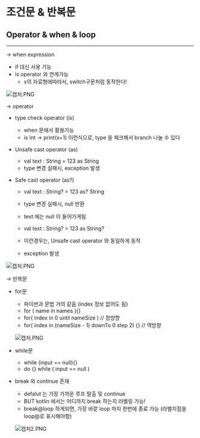 # 조건문 & 반복문

## Operator & when & loop

---

→ when expression

- if 대신 사용 가능
- is operator 와 연계가능
    - x의 자료형에따라서, switch구문처럼 동작한다!

![캡처.PNG](https://user-images.githubusercontent.com/86242930/185147350-4fb4e332-1405-4012-b53a-2a380bece118.png)

→ operator

- type check operator (is)
    - when 문에서 활용가능
    - is Int → print(x+1) 이런식으로, type 을 체크해서 branch 나눌 수 있다

- Unsafe cast operator (as)
    - val text : String = 123 as String
    - type 변경 실패시, exception 발생
    
- Safe cast operator (as?)
    - val text : String? = 123 as? String
    - type 변경 실패시, null 반환
    - text 에는 null 이 들어가게됨
    
    - val text : String? = 123 as String?
    - 이런경우는, Unsafe cast operator 와 동일하게 동작
    - exception 발생

![캡처.PNG](https://user-images.githubusercontent.com/86242930/185147360-743f2970-f731-46e7-8a08-b43f6fed1431.png)

→ 반복문

- for문
    - 파이썬과 문법 거의 같음 (index 정보 없어도 됨)
    - for ( name in names ){}
    - for( index in 0 until nameSize ) // 정방향
    - for( index in (nameSize - 1) downTo 0 step 2) {}  //  역방향
    
    ![캡처.PNG](https://user-images.githubusercontent.com/86242930/185147370-7a7c1619-d925-417e-b8bb-11cc6f77013b.png)

- while문
    - while (input == null){}
    - do {} while ( input == null )
    
- break 와 continue 존재
    - defalut 는 가장 가까운 루프 탈출 및 continue
    - BUT kotlin 에서는 어디까지 break 하는지 라벨링 가능!
    - break@loop 하게되면, 가장 바깥 loop 까지 한번에 종료 가능 (라벨지점을 loop@로 표시해야함)
    
    ![캡처2.PNG](https://user-images.githubusercontent.com/86242930/185147374-7be219f3-c19c-46d5-b96b-56eaccb4dd1c.png)